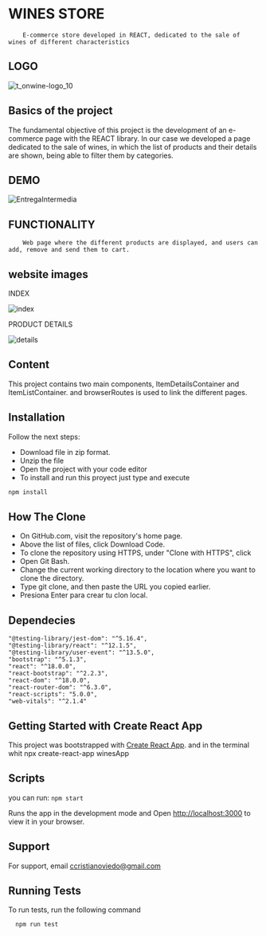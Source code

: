 # WINES STORE

        E-commerce store developed in REACT, dedicated to the sale of wines of different characteristics                  
## LOGO
![t_onwine-logo_10](https://user-images.githubusercontent.com/88980129/167259587-2fd0bc67-cf44-4bbf-9bf0-93056cae5917.png)

## Basics of the project

The fundamental objective of this project is the development of an e-commerce page with the REACT library. In our case we developed a page dedicated to the sale of wines, in which the list of products and their details are shown, being able to filter them by categories.
 
## DEMO

![EntregaIntermedia](https://user-images.githubusercontent.com/88980129/167259709-1c0d8e97-b4ea-4529-80b2-c10e9afc0d6c.gif)


## FUNCTIONALITY

        Web page where the different products are displayed, and users can add, remove and send them to cart.
        
## website images

   INDEX
   
   
![index](https://user-images.githubusercontent.com/88980129/167260054-d7c394b3-d443-4b28-9144-c4c46d0a54e2.jpg)

   PRODUCT DETAILS
   
   
        
 ![details](https://user-images.githubusercontent.com/88980129/167260157-a8c0fd58-b57f-4905-8f3e-81c0be1e1296.jpg)

## Content

This project contains two main components, ItemDetailsContainer and ItemListContainer. and browserRoutes is used to link the different pages.


## Installation
Follow the next steps:
* Download file in zip format.
* Unzip the file
* Open the project with your code editor
* To install and run this proyect just type and execute
```bash
npm install
```

## How The Clone

* On GitHub.com, visit the repository's home page.
* Above the list of files, click Download Code.
* To clone the repository using HTTPS, under "Clone with HTTPS", click
* Open Git Bash.
* Change the current working directory to the location where you want to clone the directory.
* Type git clone, and then paste the URL you copied earlier.
* Presiona Enter para crear tu clon local.

## Dependecies
    "@testing-library/jest-dom": "^5.16.4",
    "@testing-library/react": "^12.1.5",
    "@testing-library/user-event": "^13.5.0",
    "bootstrap": "^5.1.3",
    "react": "^18.0.0",
    "react-bootstrap": "^2.2.3",
    "react-dom": "^18.0.0",
    "react-router-dom": "^6.3.0",
    "react-scripts": "5.0.0",
    "web-vitals": "^2.1.4"
 
  
## Getting Started with Create React App

This project was bootstrapped with [Create React App](https://github.com/facebook/create-react-app).
and in the terminal whit npx create-react-app winesApp

## Scripts

you can run: `npm start`

Runs the app in the development mode and Open [http://localhost:3000](http://localhost:3000) to view it in your browser.
## Support
For support, email ccristianoviedo@gmail.com

## Running Tests

To run tests, run the following command

```bash
  npm run test
```
